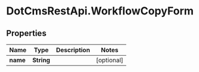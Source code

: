# DotCmsRestApi.WorkflowCopyForm

## Properties

Name | Type | Description | Notes
------------ | ------------- | ------------- | -------------
**name** | **String** |  | [optional] 


